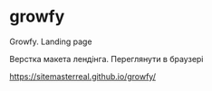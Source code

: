 # growfy
Growfy. Landing page

Верстка макета лендінга. 
Переглянути в браузері

https://sitemasterreal.github.io/growfy/

